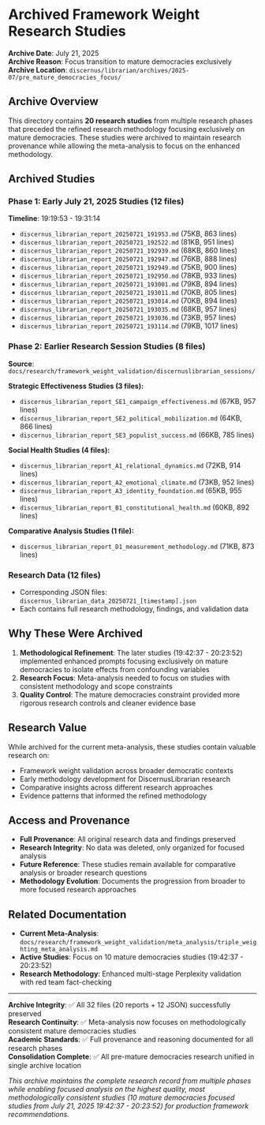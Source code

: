# Archived Framework Weight Research Studies

**Archive Date**: July 21, 2025  
**Archive Reason**: Focus transition to mature democracies exclusively  
**Archive Location**: `discernus/librarian/archives/2025-07/pre_mature_democracies_focus/`

## Archive Overview

This directory contains **20 research studies** from multiple research phases that preceded the refined research methodology focusing exclusively on mature democracies. These studies were archived to maintain research provenance while allowing the meta-analysis to focus on the enhanced methodology.

## Archived Studies

### Phase 1: Early July 21, 2025 Studies (12 files)
**Timeline**: 19:19:53 - 19:31:14
- `discernus_librarian_report_20250721_191953.md` (75KB, 863 lines)
- `discernus_librarian_report_20250721_192522.md` (81KB, 951 lines) 
- `discernus_librarian_report_20250721_192939.md` (68KB, 860 lines)
- `discernus_librarian_report_20250721_192947.md` (76KB, 888 lines)
- `discernus_librarian_report_20250721_192949.md` (75KB, 900 lines)
- `discernus_librarian_report_20250721_192950.md` (78KB, 933 lines)
- `discernus_librarian_report_20250721_193001.md` (79KB, 894 lines)
- `discernus_librarian_report_20250721_193011.md` (70KB, 805 lines)
- `discernus_librarian_report_20250721_193014.md` (70KB, 894 lines)
- `discernus_librarian_report_20250721_193035.md` (68KB, 957 lines)
- `discernus_librarian_report_20250721_193036.md` (73KB, 957 lines)
- `discernus_librarian_report_20250721_193114.md` (79KB, 1017 lines)

### Phase 2: Earlier Research Session Studies (8 files)
**Source**: `docs/research/framework_weight_validation/discernuslibrarian_sessions/`

**Strategic Effectiveness Studies (3 files):**
- `discernus_librarian_report_SE1_campaign_effectiveness.md` (67KB, 957 lines)
- `discernus_librarian_report_SE2_political_mobilization.md` (64KB, 866 lines) 
- `discernus_librarian_report_SE3_populist_success.md` (66KB, 785 lines)

**Social Health Studies (4 files):**
- `discernus_librarian_report_A1_relational_dynamics.md` (72KB, 914 lines)
- `discernus_librarian_report_A2_emotional_climate.md` (73KB, 952 lines)
- `discernus_librarian_report_A3_identity_foundation.md` (65KB, 955 lines)
- `discernus_librarian_report_B1_constitutional_health.md` (60KB, 892 lines)

**Comparative Analysis Studies (1 file):**
- `discernus_librarian_report_D1_measurement_methodology.md` (71KB, 873 lines)

### Research Data (12 files)
- Corresponding JSON files: `discernus_librarian_data_20250721_[timestamp].json`
- Each contains full research methodology, findings, and validation data

## Why These Were Archived

1. **Methodological Refinement**: The later studies (19:42:37 - 20:23:52) implemented enhanced prompts focusing exclusively on mature democracies to isolate effects from confounding variables
2. **Research Focus**: Meta-analysis needed to focus on studies with consistent methodology and scope constraints
3. **Quality Control**: The mature democracies constraint provided more rigorous research controls and cleaner evidence base

## Research Value

While archived for the current meta-analysis, these studies contain valuable research on:
- Framework weight validation across broader democratic contexts
- Early methodology development for DiscernusLibrarian research
- Comparative insights across different research approaches
- Evidence patterns that informed the refined methodology

## Access and Provenance

- **Full Provenance**: All original research data and findings preserved
- **Research Integrity**: No data was deleted, only organized for focused analysis
- **Future Reference**: These studies remain available for comparative analysis or broader research questions
- **Methodology Evolution**: Documents the progression from broader to more focused research approaches

## Related Documentation

- **Current Meta-Analysis**: `docs/research/framework_weight_validation/meta_analysis/triple_weighting_meta_analysis.md`
- **Active Studies**: Focus on 10 mature democracies studies (19:42:37 - 20:23:52)
- **Research Methodology**: Enhanced multi-stage Perplexity validation with red team fact-checking

---

**Archive Integrity**: ✅ All 32 files (20 reports + 12 JSON) successfully preserved  
**Research Continuity**: ✅ Meta-analysis now focuses on methodologically consistent mature democracies studies  
**Academic Standards**: ✅ Full provenance and reasoning documented for all research phases  
**Consolidation Complete**: ✅ All pre-mature democracies research unified in single archive location

*This archive maintains the complete research record from multiple phases while enabling focused analysis on the highest quality, most methodologically consistent studies (10 mature democracies focused studies from July 21, 2025 19:42:37 - 20:23:52) for production framework recommendations.* 